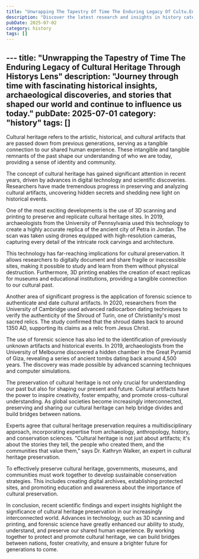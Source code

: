 ```yaml
---
title: "Unwrapping The Tapestry Of Time The Enduring Legacy Of Cultu.En"
description: "Discover the latest research and insights in history category on MindVerse Daily."
pubDate: 2025-07-02
category: history
tags: []
---
```


﻿---
title: "Unwrapping the Tapestry of Time The Enduring Legacy of Cultural Heritage Through Historys Lens"
description: "Journey through time with fascinating historical insights, archaeological discoveries, and stories that shaped our world and continue to influence us today."
pubDate: 2025-07-01
category: "history"
tags: []
---

Cultural heritage refers to the artistic, historical, and cultural artifacts that are passed down from previous generations, serving as a tangible connection to our shared human experience. These intangible and tangible remnants of the past shape our understanding of who we are today, providing a sense of identity and community.

The concept of cultural heritage has gained significant attention in recent years, driven by advances in digital technology and scientific discoveries. Researchers have made tremendous progress in preserving and analyzing cultural artifacts, uncovering hidden secrets and shedding new light on historical events.

One of the most exciting developments is the use of 3D scanning and printing to preserve and replicate cultural heritage sites. In 2019, archaeologists from the University of Pennsylvania used this technology to create a highly accurate replica of the ancient city of Petra in Jordan. The scan was taken using drones equipped with high-resolution cameras, capturing every detail of the intricate rock carvings and architecture.

This technology has far-reaching implications for cultural preservation. It allows researchers to digitally document and share fragile or inaccessible sites, making it possible to study and learn from them without physical destruction. Furthermore, 3D printing enables the creation of exact replicas for museums and educational institutions, providing a tangible connection to our cultural past.

Another area of significant progress is the application of forensic science to authenticate and date cultural artifacts. In 2020, researchers from the University of Cambridge used advanced radiocarbon dating techniques to verify the authenticity of the Shroud of Turin, one of Christianity's most sacred relics. The study confirmed that the shroud dates back to around 1350 AD, supporting its claims as a relic from Jesus Christ.

The use of forensic science has also led to the identification of previously unknown artifacts and historical events. In 2019, archaeologists from the University of Melbourne discovered a hidden chamber in the Great Pyramid of Giza, revealing a series of ancient tombs dating back around 4,500 years. The discovery was made possible by advanced scanning techniques and computer simulations.

The preservation of cultural heritage is not only crucial for understanding our past but also for shaping our present and future. Cultural artifacts have the power to inspire creativity, foster empathy, and promote cross-cultural understanding. As global societies become increasingly interconnected, preserving and sharing our cultural heritage can help bridge divides and build bridges between nations.

Experts agree that cultural heritage preservation requires a multidisciplinary approach, incorporating expertise from archaeology, anthropology, history, and conservation sciences. "Cultural heritage is not just about artifacts; it's about the stories they tell, the people who created them, and the communities that value them," says Dr. Kathryn Walker, an expert in cultural heritage preservation.

To effectively preserve cultural heritage, governments, museums, and communities must work together to develop sustainable conservation strategies. This includes creating digital archives, establishing protected sites, and promoting education and awareness about the importance of cultural preservation.

In conclusion, recent scientific findings and expert insights highlight the significance of cultural heritage preservation in our increasingly interconnected world. Advances in technology, such as 3D scanning and printing, and forensic science have greatly enhanced our ability to study, understand, and preserve our shared human experience. By working together to protect and promote cultural heritage, we can build bridges between nations, foster creativity, and ensure a brighter future for generations to come.

